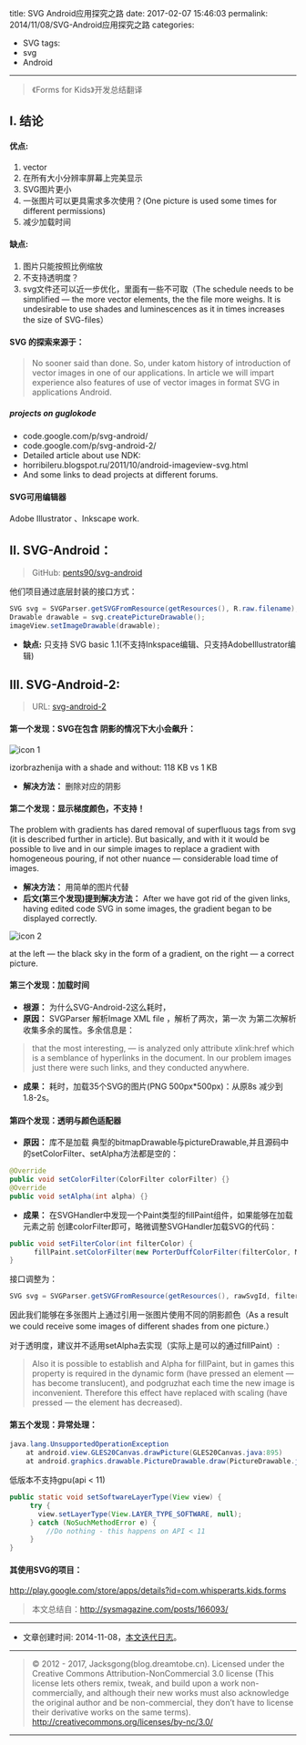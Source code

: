 title: SVG Android应用探究之路
date: 2017-02-07 15:46:03
permalink: 2014/11/08/SVG-Android应用探究之路
categories:
- SVG
tags:
- svg
- Android

---

> 《Forms for Kids》开发总结翻译

## I. 结论

#### 优点:

1. vector
2. 在所有大小分辨率屏幕上完美显示
3. SVG图片更小
4. 一张图片可以更具需求多次使用？(One picture is used some times for different permissions)
5. 减少加载时间

<!--more-->

#### 缺点:

1. 图片只能按照比例缩放
2. 不支持透明度？
3. svg文件还可以近一步优化，里面有一些不可取（The schedule needs to be simplified — the more vector elements, the the file more weighs. It is undesirable to use shades and luminescences as it in times increases the size of SVG-files）

#### SVG 的探索来源于：

> No sooner said than done. So, under katom history of introduction of vector images in one of our applications. In article we will impart experience also features of use of vector images in format SVG in applications Android.


##### projects on guglokode

- code.google.com/p/svg-android/
- code.google.com/p/svg-android-2/
- Detailed article about use NDK:
- horribileru.blogspot.ru/2011/10/android-imageview-svg.html
- And some links to dead projects at different forums.

#### SVG可用编辑器

Adobe Illustrator 、Inkscape work.

## II. SVG-Android：

> GitHub: [pents90/svg-android](https://github.com/pents90/svg-android)

他们项目通过底层封装的接口方式：

```java
SVG svg = SVGParser.getSVGFromResource(getResources(), R.raw.filename);
Drawable drawable = svg.createPictureDrawable();
imageView.setImageDrawable(drawable);
```

- **缺点:** 只支持 SVG basic 1.1(不支持Inkspace编辑、只支持AdobeIllustrator编辑)

## III. SVG-Android-2:

> URL: [svg-android-2](https://code.google.com/p/svg-android-2/wiki/Introduction)

#### 第一个发现：SVG在包含 阴影的情况下大小会飙升：

![icon 1](/img/svg-k-1.png)

izorbrazhenija with a shade and without: 118 KB vs 1 KB

- **解决方法：** 删除对应的阴影

#### 第二个发现：显示梯度颜色，不支持！

The problem with gradients has dared removal of superfluous tags from svg (it is described further in article). But basically, and with it it would be possible to live and in our simple images to replace a gradient with homogeneous pouring, if not other nuance — considerable load time of images.

- **解决方法：** 用简单的图片代替
- **后文(第三个发现)提到解决方法：** After we have got rid of the given links, having edited code SVG in some images, the gradient began to be displayed correctly.

![icon 2](/img/svg-k-2.png)

 at the left — the black sky in the form of a gradient, on the right — a correct picture.

#### 第三个发现：加载时间

- **根源：** 为什么SVG-Android-2这么耗时，
- **原因：** SVGParser 解析Image XML file ，解析了两次，第一次 为第二次解析收集多余的属性。多余信息是：

> that the most interesting, — is analyzed only attribute xlink:href which is a semblance of hyperlinks in the document. In our problem images just there were such links, and they conducted anywhere.

- **成果：** 耗时，加载35个SVG的图片(PNG 500px*500px)：从原8s 减少到 1.8-2s。

#### 第四个发现：透明与颜色适配器

- **原因：** 库不是加载 典型的bitmapDrawable与pictureDrawable,并且源码中的setColorFilter、setAlpha方法都是空的：

```java
@Override
public void setColorFilter(ColorFilter colorFilter) {}
@Override
public void setAlpha(int alpha) {}
```

- **成果：** 在SVGHandler中发现一个Paint类型的fillPaint组件，如果能够在加载元素之前 创建colorFilter即可，略微调整SVGHandler加载SVG的代码：

```java
public void setFilterColor(int filterColor) {
      fillPaint.setColorFilter(new PorterDuffColorFilter(filterColor, Mode.MULTIPLY));
}
```

接口调整为：

```java
SVG svg = SVGParser.getSVGFromResource(getResources(), rawSvgId, filterColor);
```

因此我们能够在多张图片上通过引用一张图片使用不同的阴影颜色（As a result we could receive some images of different shades from one picture.）

对于透明度，建议并不适用setAlpha去实现（实际上是可以的通过fillPaint）:

> Also it is possible to establish and Alpha for fillPaint, but in games this property is required in the dynamic form (have pressed an element — has become translucent), and podgruzhat each time the new image is inconvenient. Therefore this effect have replaced with scaling (have pressed — the element has decreased).

#### 第五个发现：异常处理：

```java
java.lang.UnsupportedOperationException
    at android.view.GLES20Canvas.drawPicture(GLES20Canvas.java:895)
    at android.graphics.drawable.PictureDrawable.draw(PictureDrawable.java:73)
```

低版本不支持gpu(api < 11)

```java
public static void setSoftwareLayerType(View view) {
     try {
       view.setLayerType(View.LAYER_TYPE_SOFTWARE, null);
     } catch (NoSuchMethodError e) {
         //Do nothing - this happens on API < 11
     }
}
```

#### 其使用SVG的项目：

http://play.google.com/store/apps/details?id=com.whisperarts.kids.forms

> 本文总结自：http://sysmagazine.com/posts/166093/

---

- 文章创建时间: 2014-11-08，[本文迭代日志](https://github.com/Jacksgong/Blog/commits/master/source/_posts/SVG-Android%E5%BA%94%E7%94%A8%E6%8E%A2%E7%A9%B6%E4%B9%8B%E8%B7%AF.md)。

---

> © 2012 - 2017, Jacksgong(blog.dreamtobe.cn). Licensed under the Creative Commons Attribution-NonCommercial 3.0 license (This license lets others remix, tweak, and build upon a work non-commercially, and although their new works must also acknowledge the original author and be non-commercial, they don’t have to license their derivative works on the same terms). http://creativecommons.org/licenses/by-nc/3.0/

---
